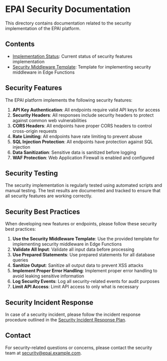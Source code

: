 # EPAI Security Documentation

This directory contains documentation related to the security implementation of the EPAI platform.

## Contents

- [Implementation Status](./implementation-status.md): Current status of security features implementation
- [Security Middleware Template](./security-middleware-template.ts): Template for implementing security middleware in Edge Functions

## Security Features

The EPAI platform implements the following security features:

1. **API Key Authentication**: All endpoints require valid API keys for access
2. **Security Headers**: All responses include security headers to protect against common web vulnerabilities
3. **CORS Headers**: All endpoints have proper CORS headers to control cross-origin requests
4. **Rate Limiting**: All endpoints have rate limiting to prevent abuse
5. **SQL Injection Protection**: All endpoints have protection against SQL injection
6. **Data Sanitization**: Sensitive data is sanitized before logging
7. **WAF Protection**: Web Application Firewall is enabled and configured

## Security Testing

The security implementation is regularly tested using automated scripts and manual testing. The test results are documented and tracked to ensure that all security features are working correctly.

## Security Best Practices

When developing new features or endpoints, please follow these security best practices:

1. **Use the Security Middleware Template**: Use the provided template for implementing security middleware in Edge Functions
2. **Validate All Input**: Validate all input data before processing
3. **Use Prepared Statements**: Use prepared statements for all database queries
4. **Sanitize Output**: Sanitize all output data to prevent XSS attacks
5. **Implement Proper Error Handling**: Implement proper error handling to avoid leaking sensitive information
6. **Log Security Events**: Log all security-related events for audit purposes
7. **Limit API Access**: Limit API access to only what is necessary

## Security Incident Response

In case of a security incident, please follow the incident response procedure outlined in the [Security Incident Response Plan](./incident-response-plan.md).

## Contact

For security-related questions or concerns, please contact the security team at security@epai.example.com. 